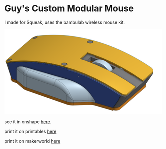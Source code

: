 # Guy's Custom Modular Mouse

I made for Squeak, uses the bambulab wireless mouse kit.

![Mouse](./render)

see it in onshape [here](https://cad.onshape.com/documents/83a4803f63d7b41e77d7f8a8/w/730008018aa1c3a7e45a77d0/e/347a0cfa5dc37a1549b09959?renderMode=0&uiState=686ea292699eaf6f8b37059e). 

print it on printables [here](https://www.printables.com/model/1350578-modular-mouse)

print it on makerworld [here](https://makerworld.com/en/models/1591133-modular-mouse#profileId-1675726)
